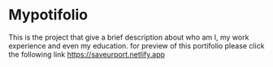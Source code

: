 # Mypotifolio
This is the project that give a brief description about who am I, my work experience and even my education.
for preview of this portifolio please click the following link https://saveurport.netlify.app
